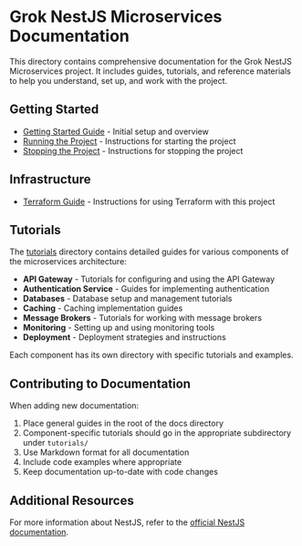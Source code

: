 # Grok NestJS Microservices Documentation

This directory contains comprehensive documentation for the Grok NestJS Microservices project. It includes guides, tutorials, and reference materials to help you understand, set up, and work with the project.

## Getting Started

- [Getting Started Guide](./docs/getting-started.md) - Initial setup and overview
- [Running the Project](./docs/running-the-project.md) - Instructions for starting the project
- [Stopping the Project](./docs/stopping-the-project.md) - Instructions for stopping the project

## Infrastructure
- [Terraform Guide](./docs/terraform-guide.md) - Instructions for using Terraform with this project

## Tutorials

The [tutorials](./docs/tutorials/) directory contains detailed guides for various components of the microservices architecture:

- **API Gateway** - Tutorials for configuring and using the API Gateway
- **Authentication Service** - Guides for implementing authentication
- **Databases** - Database setup and management tutorials
- **Caching** - Caching implementation guides
- **Message Brokers** - Tutorials for working with message brokers
- **Monitoring** - Setting up and using monitoring tools
- **Deployment** - Deployment strategies and instructions

Each component has its own directory with specific tutorials and examples.

## Contributing to Documentation

When adding new documentation:

1. Place general guides in the root of the docs directory
2. Component-specific tutorials should go in the appropriate subdirectory under `tutorials/`
3. Use Markdown format for all documentation
4. Include code examples where appropriate
5. Keep documentation up-to-date with code changes

## Additional Resources

For more information about NestJS, refer to the [official NestJS documentation](https://docs.nestjs.com/).